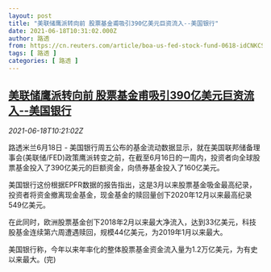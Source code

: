 ```yaml
---
layout: post
title: "美联储鹰派转向前 股票基金甫吸引390亿美元巨资流入--美国银行"
date: 2021-06-18T10:31:02.000Z
author: 路透
from: https://cn.reuters.com/article/boa-us-fed-stock-fund-0618-idCNKCS2DU10L
tags: [ 路透 ]
categories: [ 路透 ]
---
```

<!--1624012262000-->
[美联储鹰派转向前 股票基金甫吸引390亿美元巨资流入--美国银行](https://cn.reuters.com/article/boa-us-fed-stock-fund-0618-idCNKCS2DU10L)
------

<div>
<div><i>2021-06-18T10:21:02Z</i></div><p>路透米兰6月18日 - 美国银行周五公布的基金流动数据显示，就在美国联邦储备理事会(美联储/FED)政策鹰派转变之前，在截至6月16日的一周内，投资者向全球股票基金投入了390亿美元的巨额资金，向债券基金投入了160亿美元。</p><p>美国银行这份根据EPFR数据的报告指出，这是3月以来股票基金吸金最高纪录，投资者将资金撤离现金基金，现金基金的赎回量创下2020年12月以来最高纪录549亿美元。</p><p>在此同时，欧洲股票基金创下2018年2月以来最大净流入，达到33亿美元，科技股基金连续第六周遭遇赎回，规模44亿美元，为2019年1月以来最大。</p><p>美国银行称，今年以来年率化的整体股票基金资金流入量为1.2万亿美元，为有史以来最大。(完)</p>
</div>
